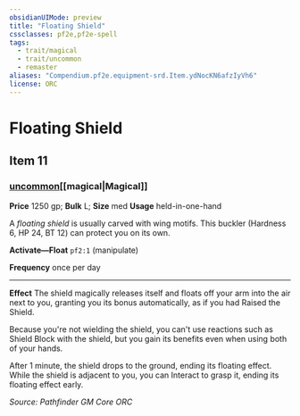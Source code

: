 ```yaml
---
obsidianUIMode: preview
title: "Floating Shield"
cssclasses: pf2e,pf2e-spell
tags:
  - trait/magical
  - trait/uncommon
  - remaster
aliases: "Compendium.pf2e.equipment-srd.Item.ydNocKN6afzIyVh6"
license: ORC
---
```

# Floating Shield
## Item 11
### [uncommon](uncommon.md "Uncommon Rarity Trait")[[magical|Magical]]


**Price** 1250 gp; 
**Bulk** L; **Size** med
**Usage** held-in-one-hand

A _floating shield_ is usually carved with wing motifs. This buckler (Hardness 6, HP 24, BT 12) can protect you on its own.

**Activate—Float** `pf2:1` (manipulate)

**Frequency** once per day

* * *

**Effect** The shield magically releases itself and floats off your arm into the air next to you, granting you its bonus automatically, as if you had Raised the Shield.

Because you're not wielding the shield, you can't use reactions such as Shield Block with the shield, but you gain its benefits even when using both of your hands.

After 1 minute, the shield drops to the ground, ending its floating effect. While the shield is adjacent to you, you can Interact to grasp it, ending its floating effect early.

*Source: Pathfinder GM Core*
*ORC*